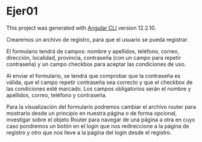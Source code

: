 # Ejer01

This project was generated with [Angular CLI](https://github.com/angular/angular-cli) version 12.2.10.

Crearemos un archivo de registro, para que el usuario se pueda registrar.

El formulario tendrá de campos: nombre y apellidos, teléfono, correo, dirección, localidad, provincia, contraseña (con un campo para repetir contraseña) y un campo checkbox para aceptar las condiciones de uso.

Al enviar el formulario, se tendrá que comprobar que la contraseña es válida, que el campo repetir contraseña sea correcto y que el checkbox de las condiciones esté marcado. Los campos obligatorios serán el nombre y apellidos, correo, teléfono y contraseña.

Para la visualización del formulario podremos cambiar el archivo router para mostrarlo desde un principio en nuestra página o de forma opcional, investigar sobre el objeto Router para navegar de una página a otra en cuyo caso pondremos un botón en el login que nos redireccione a la página de registro y otro que nos lleve a la página del login desde el registro.
